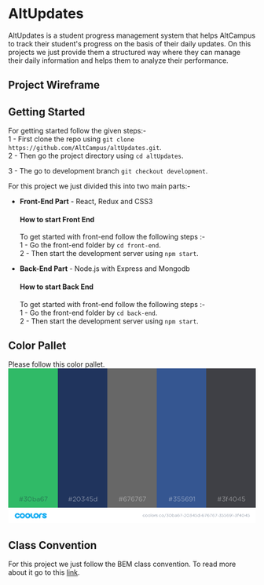 # AltUpdates

AltUpdates is a student progress management system that helps AltCampus to track their student's progress on the basis of their daily updates. On this projects we just provide them a structured way where they can manage their daily information and helps them to analyze their performance.

## Project Wireframe


## Getting Started
For getting started follow the given steps:-<br>
1 - First clone the repo using `git clone https://github.com/AltCampus/altUpdates.git`.<br>
2 - Then go the project directory using `cd altUpdates`.

3 - The go to development branch `git checkout development`.

For this project we just divided this into two main parts:-
* **Front-End Part** - React, Redux and CSS3
  
  #### How to start Front End
  To get started with front-end follow the following steps :- <br>
  1 - Go the front-end folder by `cd front-end`.<br>
  2 - Then start the development server using `npm start`. 

* **Back-End Part** - Node.js with Express and Mongodb 
  #### How to start Back End
  To get started with front-end follow the following steps :- <br>
  1 - Go the front-end folder by `cd back-end`.<br>
  2 - Then start the development server using `npm start`.

## Color Pallet
Please follow this color pallet.
![alt text](./images/color-pallet.png)


## Class Convention
For this project we just follow the BEM class convention. To read more about it go to this [link](https://css-tricks.com/bem-101/).

